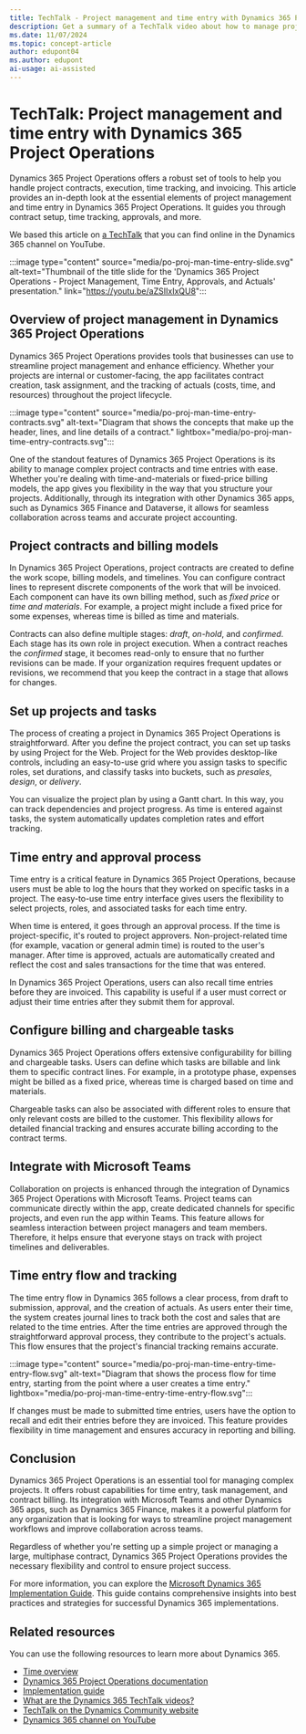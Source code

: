 ```yaml
---
title: TechTalk - Project management and time entry with Dynamics 365 Project Operations
description: Get a summary of a TechTalk video about how to manage projects and time with Dynamics 365 Project Operations.
ms.date: 11/07/2024
ms.topic: concept-article
author: edupont04
ms.author: edupont
ai-usage: ai-assisted
---
```


# TechTalk: Project management and time entry with Dynamics 365 Project Operations

Dynamics 365 Project Operations offers a robust set of tools to help you handle project contracts, execution, time tracking, and invoicing. This article provides an in-depth look at the essential elements of project management and time entry in Dynamics 365 Project Operations. It guides you through contract setup, time tracking, approvals, and more.

We based this article on [a TechTalk](https://youtu.be/aZSIIxIxQU8) that you can find online in the Dynamics 365 channel on YouTube.

:::image type="content" source="media/po-proj-man-time-entry-slide.svg" alt-text="Thumbnail of the title slide for the 'Dynamics 365 Project Operations - Project Management, Time Entry, Approvals, and Actuals' presentation." link="https://youtu.be/aZSIIxIxQU8":::

## Overview of project management in Dynamics 365 Project Operations

Dynamics 365 Project Operations provides tools that businesses can use to streamline project management and enhance efficiency. Whether your projects are internal or customer-facing, the app facilitates contract creation, task assignment, and the tracking of actuals (costs, time, and resources) throughout the project lifecycle.

:::image type="content" source="media/po-proj-man-time-entry-contracts.svg" alt-text="Diagram that shows the concepts that make up the header, lines, and line details of a contract." lightbox="media/po-proj-man-time-entry-contracts.svg":::

One of the standout features of Dynamics 365 Project Operations is its ability to manage complex project contracts and time entries with ease. Whether you're dealing with time-and-materials or fixed-price billing models, the app gives you flexibility in the way that you structure your projects. Additionally, through its integration with other Dynamics 365 apps, such as Dynamics 365 Finance and Dataverse, it allows for seamless collaboration across teams and accurate project accounting.

## Project contracts and billing models

In Dynamics 365 Project Operations, project contracts are created to define the work scope, billing models, and timelines. You can configure contract lines to represent discrete components of the work that will be invoiced. Each component can have its own billing method, such as *fixed price* or *time and materials*. For example, a project might include a fixed price for some expenses, whereas time is billed as time and materials.

Contracts can also define multiple stages: *draft*, *on-hold*, and *confirmed*. Each stage has its own role in project execution. When a contract reaches the *confirmed* stage, it becomes read-only to ensure that no further revisions can be made. If your organization requires frequent updates or revisions, we recommend that you keep the contract in a stage that allows for changes.

## Set up projects and tasks

The process of creating a project in Dynamics 365 Project Operations is straightforward. After you define the project contract, you can set up tasks by using Project for the Web. Project for the Web provides desktop-like controls, including an easy-to-use grid where you assign tasks to specific roles, set durations, and classify tasks into buckets, such as *presales*, *design*, or *delivery*.

You can visualize the project plan by using a Gantt chart. In this way, you can track dependencies and project progress. As time is entered against tasks, the system automatically updates completion rates and effort tracking.

## Time entry and approval process

Time entry is a critical feature in Dynamics 365 Project Operations, because users must be able to log the hours that they worked on specific tasks in a project. The easy-to-use time entry interface gives users the flexibility to select projects, roles, and associated tasks for each time entry.

When time is entered, it goes through an approval process. If the time is project-specific, it's routed to project approvers. Non-project-related time (for example, vacation or general admin time) is routed to the user's manager. After time is approved, actuals are automatically created and reflect the cost and sales transactions for the time that was entered.

In Dynamics 365 Project Operations, users can also recall time entries before they are invoiced. This capability is useful if a user must correct or adjust their time entries after they submit them for approval.

## Configure billing and chargeable tasks

Dynamics 365 Project Operations offers extensive configurability for billing and chargeable tasks. Users can define which tasks are billable and link them to specific contract lines. For example, in a prototype phase, expenses might be billed as a fixed price, whereas time is charged based on time and materials.

Chargeable tasks can also be associated with different roles to ensure that only relevant costs are billed to the customer. This flexibility allows for detailed financial tracking and ensures accurate billing according to the contract terms.

## Integrate with Microsoft Teams

Collaboration on projects is enhanced through the integration of Dynamics 365 Project Operations with Microsoft Teams. Project teams can communicate directly within the app, create dedicated channels for specific projects, and even run the app within Teams. This feature allows for seamless interaction between project managers and team members. Therefore, it helps ensure that everyone stays on track with project timelines and deliverables.

## Time entry flow and tracking

The time entry flow in Dynamics 365 follows a clear process, from draft to submission, approval, and the creation of actuals. As users enter their time, the system creates journal lines to track both the cost and sales that are related to the time entries. After the time entries are approved through the straightforward approval process, they contribute to the project's actuals. This flow ensures that the project's financial tracking remains accurate.

:::image type="content" source="media/po-proj-man-time-entry-time-entry-flow.svg" alt-text="Diagram that shows the process flow for time entry, starting from the point where a user creates a time entry." lightbox="media/po-proj-man-time-entry-time-entry-flow.svg":::

If changes must be made to submitted time entries, users have the option to recall and edit their entries before they are invoiced. This feature provides flexibility in time management and ensures accuracy in reporting and billing.

## Conclusion

Dynamics 365 Project Operations is an essential tool for managing complex projects. It offers robust capabilities for time entry, task management, and contract billing. Its integration with Microsoft Teams and other Dynamics 365 apps, such as Dynamics 365 Finance, makes it a powerful platform for any organization that is looking for ways to streamline project management workflows and improve collaboration across teams.

Regardless of whether you're setting up a simple project or managing a large, multiphase contract, Dynamics 365 Project Operations provides the necessary flexibility and control to ensure project success.

For more information, you can explore the [Microsoft Dynamics 365 Implementation Guide](https://aka.ms/D365implementationguide). This guide contains comprehensive insights into best practices and strategies for successful Dynamics 365 implementations.

## Related resources

You can use the following resources to learn more about Dynamics 365.

- [Time overview](/dynamics365/project-operations/time/time-entry-overview)
- [Dynamics 365 Project Operations documentation](/dynamics365/project-operations/)
- [Implementation guide](../implementation-guide/introduction.md)
- [What are the Dynamics 365 TechTalk videos?](../roles/techtalk-videos.md)
- [TechTalk on the Dynamics Community website](https://community.dynamics.com/videos/)
- [Dynamics 365 channel on YouTube](https://www.youtube.com/channel/UC5QxCcXhFFixs1nfmOpJlvQ)
